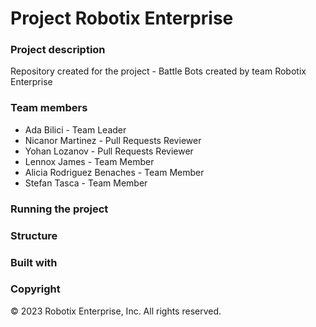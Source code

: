 # Project Robotix Enterprise

### Project description
Repository created for the project - Battle Bots created by team Robotix Enterprise

### Team members
* Ada Bilici - Team Leader
* Nicanor Martinez - Pull Requests Reviewer
* Yohan Lozanov - Pull Requests Reviewer
* Lennox James - Team Member
* Alicia Rodriguez Benaches - Team Member
* Stefan Tasca - Team Member

### Running the project

### Structure

### Built with

### Copyright
 © 2023 Robotix Enterprise, Inc. All rights reserved.
